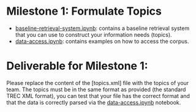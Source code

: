 # Milestone 1: Formulate Topics

- [baseline-retrieval-system.ipynb](baseline-retrieval-system.ipynb): contains a baseline retrieval system that you can use to construct your information needs (topics).
- [data-access.ipynb](data-access.ipynb): contains examples on how to access the corpus.

# Deliverable for Milestone 1:

Please replace the content of the [topics.xml] file with the topics of your team.
The topics must be in the same format as provided (the standard TREC XML format), you can test that your file has the correct format and that the data is correctly parsed via the [data-access.ipynb](data-access.ipynb) notebook.

